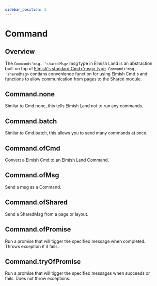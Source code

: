 ```yaml
---
sidebar_position: 3
---
```


# Command

## Overview
The `Command<'msg, 'sharedMsg>` msg type in Elmish Land is an abstraction built on top of [Elmish's standard Cmd\<'msg\> type](https://elmish.github.io/elmish/#commands). `Command<'msg, 'sharedMsg>` contians convenience function for using Elmish Cmd:s and functions to allow communication from pages to the Shared module.

## Command.none
Similar to Cmd.none, this tells Elmish Land not to run any commands.

## Command.batch
Similar to Cmd.batch, this allows you to send many commands at once.

## Command.ofCmd
Convert a Elmish Cmd to an Elmish Land Command.

## Command.ofMsg
Send a msg as a Command.

## Command.ofShared
Send a SharedMsg from a page or layout.

## Command.ofPromise
Run a promise that will tigger the specified message when completed. Throws exception if it fails.

## Command.tryOfPromise
Run a promise that will tigger the specified messages when succeeds or fails. Does not throw exceptions.
